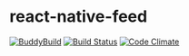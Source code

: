 # react-native-feed

[![BuddyBuild](https://dashboard.buddybuild.com/api/statusImage?appID=5956fc007a20b3000101db01&branch=master&build=latest)](https://dashboard.buddybuild.com/apps/5956fc007a20b3000101db01/build/latest?branch=master)
[![Build Status](https://travis-ci.org/Aprendfy/react-native-feed.svg?branch=master)](https://travis-ci.org/Aprendfy/react-native-feed)
[![Code Climate](https://codeclimate.com/github/Aprendfy/react-native-feed/badges/gpa.svg)](https://codeclimate.com/github/Aprendfy/react-native-feed)

